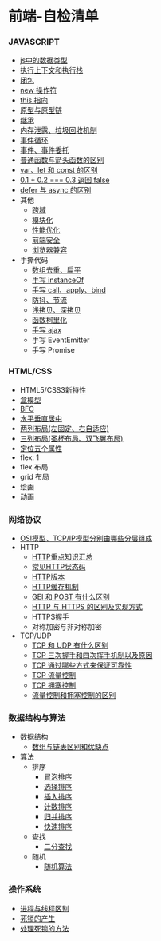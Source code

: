 # 前端-自检清单

### JAVASCRIPT
- [js中的数据类型](./JAVASCRIPT/js中的数据类型.md)
- [执行上下文和执行栈](./JAVASCRIPT/执行上下文和执行栈.md)
- [闭包](./JAVASCRIPT/闭包.md)
- [new 操作符](./JAVASCRIPT/new操作符.md)
- [this 指向](./JAVASCRIPT/this指向.md)
- [原型与原型链](./JAVASCRIPT/原型与原型链.md)
- [继承](./JAVASCRIPT/继承.md)
- [内存泄露、垃圾回收机制](./JAVASCRIPT/内存泄露、垃圾回收机制.md)
- [事件循环](./JAVASCRIPT/EventLoop.md)
- [事件、事件委托](./JAVASCRIPT/事件、事件委托.md)
- [普通函数与箭头函数的区别](./JAVASCRIPT/普通函数与箭头函数的区别.md)
- [var、let 和 const 的区别](./JAVASCRIPT/var、let、const的区别.md)
- [0.1 + 0.2 === 0.3 返回 false](./JAVASCRIPT/0.1+0.2===0.3返回false.md)
- [defer 与 async 的区别](./JAVASCRIPT/defer与async的区别.md)
- 其他
  - [跨域](./OTHER/跨域.md)
  - [模块化](./OTHER/模块化.md)
  - [性能优化](./OTHER/性能优化.md)
  - [前端安全](./OTHER/前端安全.md)
  - [浏览器兼容](./OTHER/浏览器兼容.md)
- 手撕代码 
  - [数组去重、扁平](./JAVASCRIPT/数组去重扁平.md)
  - [手写 instanceOf](./JAVASCRIPT/手写instanceof.md)
  - [手写 call、apply、bind](./JAVASCRIPT/call、apply、bind.md)
  - [防抖、节流](./JAVASCRIPT/防抖节流.md)
  - [浅拷贝、深拷贝](./JAVASCRIPT/浅拷贝深拷贝.md)
  - [函数柯里化](./JAVASCRIPT/函数柯里化.md)
  - [手写 ajax](./JAVASCRIPT/手写ajax.md)
  - 手写 EventEmitter
  - 手写 Promise
### HTML/CSS
- HTML5/CSS3新特性
- [盒模型](./CSS/盒模型.md)
- [BFC](./CSS/BFC.md)
- [水平垂直居中](./CSS/水平垂直居中.md)
- [两列布局(左固定、右自适应)](./CSS/两列布局.md)
- [三列布局(圣杯布局、双飞翼布局)](./CSS/三列布局.md)
- [定位五个属性](https://www.ruanyifeng.com/blog/2019/11/css-position.html)
- flex: 1
- flex 布局
- grid 布局
- 绘画
- 动画
### 网络协议
- [OSI模型、TCP/IP模型分别由哪些分层组成](./网络协议/OSI模型TCPIP模型.md)
- HTTP
  - [HTTP重点知识汇总](https://www.nowcoder.com/discuss/634359?channel=-1&source_id=profile_follow_post_nctrack)
  - [常见HTTP状态码](./网络协议/HTTP状态码.md)
  - [HTTP版本](./网络协议/HTTP版本.md)
  - [HTTP缓存机制](./网络协议/HTTP缓存.md)
  - [GEI 和 POST 有什么区别](./网络协议/GEI和POST有什么区别.md)
  - [HTTP 与 HTTPS 的区别及实现方式](./网络协议/HTTP与HTTPS的区别及实现方式.md)
  - HTTPS握手
  - 对称加密与非对称加密
- TCP/UDP
  - [TCP 和 UDP 有什么区别](./网络协议/TCP和UDP有什么区别.md)
  - [TCP 三次握手和四次挥手机制以及原因](./网络协议/TCP三次握手和四次挥手机制以及原因.md)
  - [TCP 通过哪些方式来保证可靠性](./网络协议/TCP如何保证可靠性.md)
  - [TCP 流量控制](./网络协议/TCP流量控制.md)
  - [TCP 拥塞控制](./网络协议/TCP拥塞控制.md)
  - [流量控制和拥塞控制的区别](./网络协议/流量控制和拥塞控制的区别.md)
### 数据结构与算法
- 数据结构
  - [数组与链表区别和优缺点](./数据结构与算法/数组与链表区别和优缺点.md)
- 算法
  - 排序
    - [冒泡排序](./数据结构与算法/冒泡排序.md)
    - [选择排序](./数据结构与算法/选择排序.md)
    - [插入排序](./数据结构与算法/插入排序.md)
    - [计数排序](./数据结构与算法/计数排序.md)
    - [归并排序](./数据结构与算法/归并排序.md)
    - [快速排序](./数据结构与算法/快速排序.md)
  - 查找
    - [二分查找](./数据结构与算法/二分查找.md)
  - 随机
    - [随机算法](./数据结构与算法/随机算法.md)

### 操作系统
- [进程与线程区别](./操作系统/进程与线程的区别.md)
- [死锁的产生](./操作系统/死锁的产生.md)
- [处理死锁的方法](./操作系统/处理死锁的方法.md)
